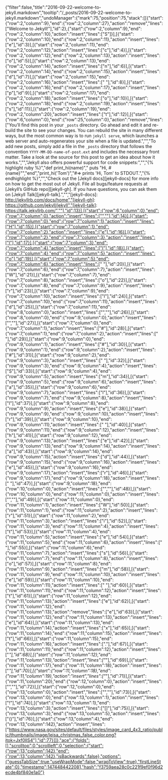 {"filter":false,"title":"2016-09-22-welcome-to-jekyll.markdown","tooltip":"/_posts/2016-09-22-welcome-to-jekyll.markdown","undoManager":{"mark":75,"position":75,"stack":[[{"start":{"row":2,"column":9},"end":{"row":2,"column":27},"action":"remove","lines":["Welcome to Jekyll!"],"id":2},{"start":{"row":2,"column":9},"end":{"row":2,"column":10},"action":"insert","lines":["S"]}],[{"start":{"row":2,"column":10},"end":{"row":2,"column":11},"action":"insert","lines":["e"],"id":3}],[{"start":{"row":2,"column":11},"end":{"row":2,"column":12},"action":"insert","lines":["c"],"id":4}],[{"start":{"row":2,"column":12},"end":{"row":2,"column":13},"action":"insert","lines":["o"],"id":5}],[{"start":{"row":2,"column":13},"end":{"row":2,"column":14},"action":"insert","lines":["n"],"id":6}],[{"start":{"row":2,"column":14},"end":{"row":2,"column":15},"action":"insert","lines":["d"],"id":7}],[{"start":{"row":2,"column":15},"end":{"row":2,"column":16},"action":"insert","lines":[" "],"id":8}],[{"start":{"row":2,"column":16},"end":{"row":2,"column":17},"action":"insert","lines":["p"],"id":9}],[{"start":{"row":2,"column":17},"end":{"row":2,"column":18},"action":"insert","lines":["o"],"id":10}],[{"start":{"row":2,"column":18},"end":{"row":2,"column":19},"action":"insert","lines":["s"],"id":11}],[{"start":{"row":2,"column":19},"end":{"row":2,"column":20},"action":"insert","lines":["t"],"id":12}],[{"start":{"row":6,"column":0},"end":{"row":25,"column":0},"action":"remove","lines":["You’ll find this post in your `_posts` directory. Go ahead and edit it and re-build the site to see your changes. You can rebuild the site in many different ways, but the most common way is to run `jekyll serve`, which launches a web server and auto-regenerates your site when a file is updated.","","To add new posts, simply add a file in the `_posts` directory that follows the convention `YYYY-MM-DD-name-of-post.ext` and includes the necessary front matter. Take a look at the source for this post to get an idea about how it works.","","Jekyll also offers powerful support for code snippets:","","{% highlight ruby %}","def print_hi(name)","  puts \"Hi, #{name}\"","end","print_hi('Tom')","#=> prints 'Hi, Tom' to STDOUT.","{% endhighlight %}","","Check out the [Jekyll docs][jekyll-docs] for more info on how to get the most out of Jekyll. File all bugs/feature requests at [Jekyll’s GitHub repo][jekyll-gh]. If you have questions, you can ask them on [Jekyll Talk][jekyll-talk].","","[jekyll-docs]: http://jekyllrb.com/docs/home","[jekyll-gh]:   https://github.com/jekyll/jekyll","[jekyll-talk]: https://talk.jekyllrb.com/",""],"id":13}],[{"start":{"row":6,"column":0},"end":{"row":7,"column":0},"action":"insert","lines":["",""],"id":14}],[{"start":{"row":7,"column":0},"end":{"row":7,"column":1},"action":"insert","lines":["H"],"id":15}],[{"start":{"row":7,"column":1},"end":{"row":7,"column":2},"action":"insert","lines":["e"],"id":16}],[{"start":{"row":7,"column":2},"end":{"row":7,"column":3},"action":"insert","lines":["l"],"id":17}],[{"start":{"row":7,"column":3},"end":{"row":7,"column":4},"action":"insert","lines":["l"],"id":18}],[{"start":{"row":7,"column":4},"end":{"row":7,"column":5},"action":"insert","lines":["o"],"id":19}],[{"start":{"row":7,"column":5},"end":{"row":7,"column":6},"action":"insert","lines":[" "],"id":20}],[{"start":{"row":7,"column":6},"end":{"row":7,"column":7},"action":"insert","lines":["W"],"id":21}],[{"start":{"row":7,"column":7},"end":{"row":7,"column":8},"action":"insert","lines":["o"],"id":22}],[{"start":{"row":7,"column":8},"end":{"row":7,"column":9},"action":"insert","lines":["r"],"id":23}],[{"start":{"row":7,"column":9},"end":{"row":7,"column":10},"action":"insert","lines":["l"],"id":24}],[{"start":{"row":7,"column":10},"end":{"row":7,"column":11},"action":"insert","lines":["d"],"id":25}],[{"start":{"row":7,"column":11},"end":{"row":8,"column":0},"action":"insert","lines":["",""],"id":26}],[{"start":{"row":8,"column":0},"end":{"row":9,"column":0},"action":"insert","lines":["",""],"id":27}],[{"start":{"row":7,"column":0},"end":{"row":7,"column":1},"action":"insert","lines":["#"],"id":28}],[{"start":{"row":7,"column":1},"end":{"row":7,"column":2},"action":"insert","lines":[" "],"id":29}],[{"start":{"row":9,"column":0},"end":{"row":9,"column":1},"action":"insert","lines":["#"],"id":30}],[{"start":{"row":9,"column":1},"end":{"row":9,"column":2},"action":"insert","lines":["#"],"id":31}],[{"start":{"row":9,"column":2},"end":{"row":9,"column":3},"action":"insert","lines":[" "],"id":32}],[{"start":{"row":9,"column":3},"end":{"row":9,"column":4},"action":"insert","lines":["S"],"id":33}],[{"start":{"row":9,"column":4},"end":{"row":9,"column":5},"action":"insert","lines":["m"],"id":34}],[{"start":{"row":9,"column":5},"end":{"row":9,"column":6},"action":"insert","lines":["a"],"id":35}],[{"start":{"row":9,"column":6},"end":{"row":9,"column":7},"action":"insert","lines":["l"],"id":36}],[{"start":{"row":9,"column":7},"end":{"row":9,"column":8},"action":"insert","lines":["l"],"id":37}],[{"start":{"row":9,"column":8},"end":{"row":9,"column":9},"action":"insert","lines":["e"],"id":38}],[{"start":{"row":9,"column":9},"end":{"row":9,"column":10},"action":"insert","lines":["r"],"id":39}],[{"start":{"row":9,"column":10},"end":{"row":9,"column":11},"action":"insert","lines":[" "],"id":40}],[{"start":{"row":9,"column":11},"end":{"row":9,"column":12},"action":"insert","lines":["h"],"id":41}],[{"start":{"row":9,"column":12},"end":{"row":9,"column":13},"action":"insert","lines":["e"],"id":42}],[{"start":{"row":9,"column":13},"end":{"row":9,"column":14},"action":"insert","lines":["a"],"id":43}],[{"start":{"row":9,"column":14},"end":{"row":9,"column":15},"action":"insert","lines":["d"],"id":44}],[{"start":{"row":9,"column":15},"end":{"row":9,"column":16},"action":"insert","lines":["e"],"id":45}],[{"start":{"row":9,"column":16},"end":{"row":9,"column":17},"action":"insert","lines":["r"],"id":46}],[{"start":{"row":9,"column":17},"end":{"row":9,"column":18},"action":"insert","lines":[" "],"id":47}],[{"start":{"row":9,"column":18},"end":{"row":10,"column":0},"action":"insert","lines":["",""],"id":48}],[{"start":{"row":10,"column":0},"end":{"row":11,"column":0},"action":"insert","lines":["",""],"id":49}],[{"start":{"row":11,"column":0},"end":{"row":11,"column":1},"action":"insert","lines":["W"],"id":50}],[{"start":{"row":11,"column":1},"end":{"row":11,"column":2},"action":"insert","lines":["r"],"id":51}],[{"start":{"row":11,"column":2},"end":{"row":11,"column":3},"action":"insert","lines":["i"],"id":52}],[{"start":{"row":11,"column":3},"end":{"row":11,"column":4},"action":"insert","lines":["t"],"id":53}],[{"start":{"row":11,"column":4},"end":{"row":11,"column":5},"action":"insert","lines":["e"],"id":54}],[{"start":{"row":11,"column":5},"end":{"row":11,"column":6},"action":"insert","lines":[" "],"id":55}],[{"start":{"row":11,"column":6},"end":{"row":11,"column":7},"action":"insert","lines":["s"],"id":56}],[{"start":{"row":11,"column":7},"end":{"row":11,"column":8},"action":"insert","lines":["o"],"id":57}],[{"start":{"row":11,"column":8},"end":{"row":11,"column":9},"action":"insert","lines":["m"],"id":58}],[{"start":{"row":11,"column":9},"end":{"row":11,"column":10},"action":"insert","lines":["e"],"id":59}],[{"start":{"row":11,"column":10},"end":{"row":11,"column":11},"action":"insert","lines":[" "],"id":60}],[{"start":{"row":11,"column":11},"end":{"row":11,"column":12},"action":"insert","lines":["t"],"id":61}],[{"start":{"row":11,"column":12},"end":{"row":11,"column":13},"action":"insert","lines":["e"],"id":62}],[{"start":{"row":11,"column":12},"end":{"row":11,"column":13},"action":"remove","lines":["e"],"id":63}],[{"start":{"row":11,"column":12},"end":{"row":11,"column":13},"action":"insert","lines":["e"],"id":64}],[{"start":{"row":11,"column":13},"end":{"row":11,"column":14},"action":"insert","lines":["x"],"id":65}],[{"start":{"row":11,"column":14},"end":{"row":11,"column":15},"action":"insert","lines":["t"],"id":66}],[{"start":{"row":11,"column":15},"end":{"row":11,"column":16},"action":"insert","lines":["."],"id":67}],[{"start":{"row":11,"column":11},"end":{"row":11,"column":12},"action":"insert","lines":["*"],"id":68}],[{"start":{"row":11,"column":12},"end":{"row":11,"column":13},"action":"insert","lines":["*"],"id":69}],[{"start":{"row":11,"column":17},"end":{"row":11,"column":18},"action":"insert","lines":["*"],"id":70}],[{"start":{"row":11,"column":18},"end":{"row":11,"column":19},"action":"insert","lines":["*"],"id":71}],[{"start":{"row":11,"column":20},"end":{"row":12,"column":0},"action":"insert","lines":["",""],"id":72}],[{"start":{"row":12,"column":0},"end":{"row":13,"column":0},"action":"insert","lines":["",""],"id":73}],[{"start":{"row":13,"column":0},"end":{"row":13,"column":1},"action":"insert","lines":["!"],"id":74}],[{"start":{"row":13,"column":1},"end":{"row":13,"column":3},"action":"insert","lines":["[]"],"id":75}],[{"start":{"row":13,"column":3},"end":{"row":13,"column":5},"action":"insert","lines":["()"],"id":76}],[{"start":{"row":13,"column":4},"end":{"row":13,"column":142},"action":"insert","lines":["https://www.nasa.gov/sites/default/files/styles/image_card_4x3_ratio/public/thumbnails/image/leisa_christmas_false_color.png?itok=Jxf0IlS4"],"id":77}]]},"ace":{"folds":[],"scrolltop":0,"scrollleft":0,"selection":{"start":{"row":13,"column":142},"end":{"row":13,"column":142},"isBackwards":false},"options":{"guessTabSize":true,"useWrapMode":false,"wrapToView":true},"firstLineState":0},"timestamp":1474484422081,"hash":"f3759aea28c0c221f9ef0f96d2ecde4bf840e1a0"}